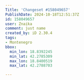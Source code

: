 ```yaml
---
Title: 'Changeset #158049657'
PublishDate: 2024-10-18T12:51:37Z
id: 158049657
user: Znaika
comment: just name
created_by: iD 2.30.4
tags:
- Montenegro
bbox:
  min_lon: 18.8392245
  min_lat: 42.2785309
  max_lon: 18.8400519
  max_lat: 42.2788703

---
```

